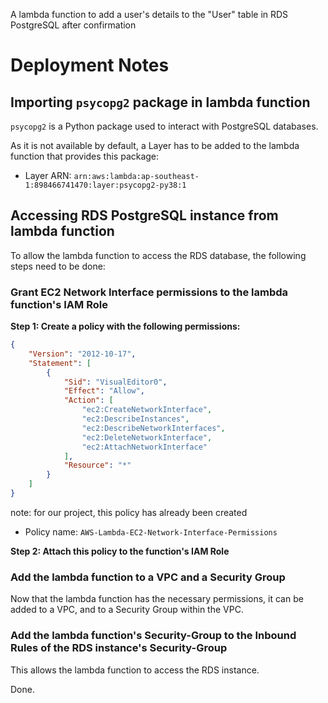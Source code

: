 A lambda function to add a user's details to the "User" table in RDS PostgreSQL after confirmation

# Deployment Notes
## Importing `psycopg2` package in lambda function
`psycopg2` is a Python package used to interact with PostgreSQL databases.

As it is not available by default, a Layer has to be added to the lambda function that provides this package:
* Layer ARN: `arn:aws:lambda:ap-southeast-1:898466741470:layer:psycopg2-py38:1`

## Accessing RDS PostgreSQL instance from lambda function
To allow the lambda function to access the RDS database, the following steps need to be done:

### Grant EC2 Network Interface permissions to the lambda function's IAM Role
**Step 1: Create a policy with the following permissions:**
```json
{
    "Version": "2012-10-17",
    "Statement": [
        {
            "Sid": "VisualEditor0",
            "Effect": "Allow",
            "Action": [
                "ec2:CreateNetworkInterface",
                "ec2:DescribeInstances",
                "ec2:DescribeNetworkInterfaces",
                "ec2:DeleteNetworkInterface",
                "ec2:AttachNetworkInterface"
            ],
            "Resource": "*"
        }
    ]
}
```
note: for our project, this policy has already been created
* Policy name: `AWS-Lambda-EC2-Network-Interface-Permissions`

**Step 2: Attach this policy to the function's IAM Role**

### Add the lambda function to a VPC and a Security Group
Now that the lambda function has the necessary permissions, it can be added to a VPC, and to a Security Group within the VPC.

### Add the lambda function's Security-Group to the Inbound Rules of the RDS instance's Security-Group
This allows the lambda function to access the RDS instance.

Done.